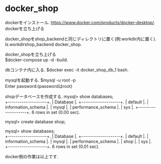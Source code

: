 # docker_shop
dockerをインストール. 
https://www.docker.com/products/docker-desktop/. 
dockerを立ち上げる  
  
docker_shopをshop_backendと同じディレクトリに置く(例:workdir内に置く).  
$ls. 
workdir$shop_backend docker_shop. 
  
docker_shopを立ち上げる  
$docker-compose up -d -build. 
  
dbコンテナ内に入る. 
$docker exec -it docker_shop_db_1 bash. 
  
mysqlを起動する. 
$mysql -u root -p  
Enter password:(passwordはroot)

shopデータベースを作成する. 
mysql> show databases;  
+--------------------+. 
| Database           |. 
+--------------------+. 
| default            |. 
| information_schema |. 
| mysql              |. 
| performance_schema |. 
| sys                |. 
+--------------------+. 
6 rows in set (0.00 sec). 
  
mysql> create database shop;  
  
mysql> show databases;  
+--------------------+. 
| Database           |. 
+--------------------+. 
| default            |. 
| information_schema |. 
| mysql              |. 
| performance_schema |. 
| shop               |. 
| sys                |. 
+--------------------+. 
6 rows in set (0.01 sec). 
  
docker側の作業は以上です. 
